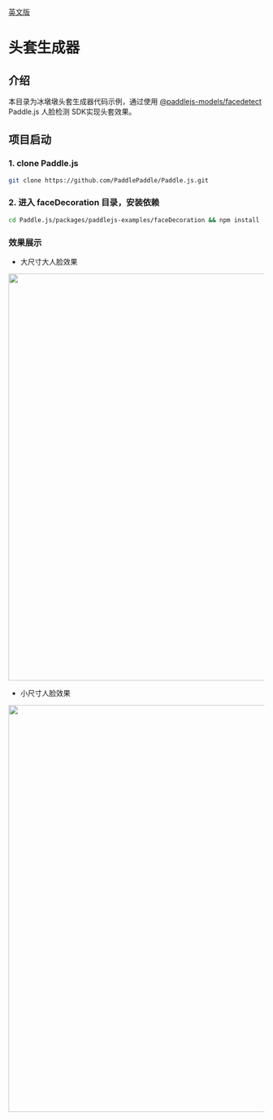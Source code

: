[英文版](./README.md)

# 头套生成器

## 介绍
本目录为冰墩墩头套生成器代码示例，通过使用 [@paddlejs-models/facedetect](https://www.npmjs.com/package/@paddlejs-models/facedetect) Paddle.js 人脸检测 SDK实现头套效果。

## 项目启动

### **1. clone Paddle.js**
```sh
git clone https://github.com/PaddlePaddle/Paddle.js.git
```

### **2. 进入 faceDecoration 目录，安装依赖**
```sh
cd Paddle.js/packages/paddlejs-examples/faceDecoration && npm install
```

### 效果展示

+ 大尺寸大人脸效果
<img width="800"  src="https://mms-voice-fe.cdn.bcebos.com/pdmodel/face/detection/pic/bigsize.png"/>

+ 小尺寸人脸效果
<img width="800" src="https://mms-voice-fe.cdn.bcebos.com/pdmodel/face/detection/pic/smallsize.png"/>